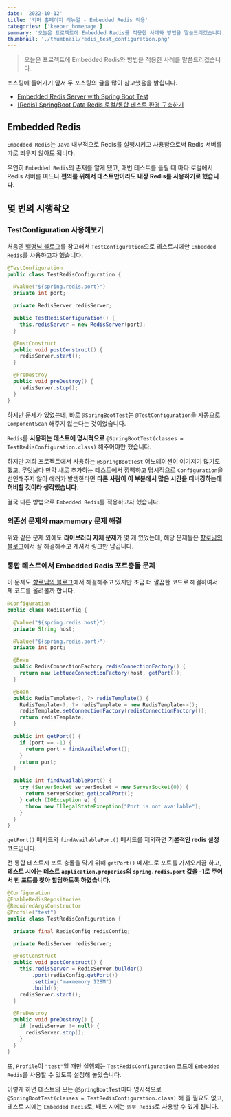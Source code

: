 ```yaml
---
date: '2022-10-12'
title: '키퍼 홈페이지 리뉴얼 - Embedded Redis 적용'
categories: ['keeper_homepage']
summary: '오늘은 프로젝트에 Embedded Redis를 적용한 사례와 방법을 말씀드리겠습니다.'
thumbnail: './thumbnail/redis_test_configuration.png'
---
```


> 오늘은 프로젝트에 Embedded Redis와 방법을 적용한 사례를 말씀드리겠습니다.

포스팅에 들어가기 앞서 두 포스팅의 글을 많이 참고했음을 밝힙니다.
- [Embedded Redis Server with Spring Boot Test](https://www.baeldung.com/spring-embedded-redis)
- [[Redis] SpringBoot Data Redis 로컬/통합 테스트 환경 구축하기](https://jojoldu.tistory.com/297)

## Embedded Redis
`Embedded Redis`는 `Java` 내부적으로 Redis를 실행시키고 사용함으로써 Redis 서버를 따로 띄우지 않아도 됩니다.

우연히 `Embedded Redis`의 존재를 알게 됐고, 매번 테스트를 돌릴 때 마다 로컬에서 Redis 서버를 여느니 **편의를 위해서 테스트만이라도 내장 Redis를 사용하기로 했습니다.**

## 몇 번의 시행착오
### TestConfiguration 사용해보기
처음엔 [밸떵님 블로그](https://www.baeldung.com/spring-embedded-redis)를 참고해서 `TestConfiguration`으로 테스트시에만 `Embedded Redis`를 사용하고자 했습니다.

```java
@TestConfiguration
public class TestRedisConfiguration {

  @Value("${spring.redis.port}")
  private int port;

  private RedisServer redisServer;

  public TestRedisConfiguration() {
    this.redisServer = new RedisServer(port);
  }

  @PostConstruct
  public void postConstruct() {
    redisServer.start();
  }

  @PreDestroy
  public void preDestroy() {
    redisServer.stop();
  }
}
```

하지만 문제가 있었는데, 바로 `@SpringBootTest`는 `@TestConfiguration`을 자동으로 `ComponentScan` 해주지 않는다는 것이었습니다.

`Redis`를 **사용하는 테스트에 명시적으로** `@SpringBootTest(classes = TestRedisConfiguration.class)` 해주어야만 했습니다.

하지만 저희 프로젝트에서 사용하는 `@SpringBootTest` 어노테이션이 여기저기 많기도 했고, 무엇보다 만약 새로 추가하는 테스트에서 깜빡하고 명시적으로 `Configuration`을 선언해주지 않아 에러가 발생한다면 **다른 사람이 이 부분에서 많은 시간을 디버깅하는데 허비할 것이라 생각했습니다.**

결국 다른 방법으로 `Embedded Redis`를 적용하고자 했습니다.

### 의존성 문제와 maxmemory 문제 해결

위와 같은 문제 외에도 **라이브러리 자체 문제**가 몇 개 있었는데, 해당 문제들은 [향로님의 블로그](https://jojoldu.tistory.com/297)에서 잘 해결해주고 계셔서 링크만 남깁니다.

### 통합 테스트에서 Embedded Redis 포트충돌 문제

이 문제도 [향로님의 블로그](https://jojoldu.tistory.com/297)에서 해결해주고 있지만 조금 더 깔끔한 코드로 해결하여서 제 코드를 올려볼까 합니다.

```java
@Configuration
public class RedisConfig {

  @Value("${spring.redis.host}")
  private String host;

  @Value("${spring.redis.port}")
  private int port;

  @Bean
  public RedisConnectionFactory redisConnectionFactory() {
    return new LettuceConnectionFactory(host, getPort());
  }

  @Bean
  public RedisTemplate<?, ?> redisTemplate() {
    RedisTemplate<?, ?> redisTemplate = new RedisTemplate<>();
    redisTemplate.setConnectionFactory(redisConnectionFactory());
    return redisTemplate;
  }

  public int getPort() {
    if (port == -1) {
      return port = findAvailablePort();
    }
    return port;
  }

  public int findAvailablePort() {
    try (ServerSocket serverSocket = new ServerSocket(0)) {
      return serverSocket.getLocalPort();
    } catch (IOException e) {
      throw new IllegalStateException("Port is not available");
    }
  }
}
```

`getPort()` 메서드와 `findAvailablePort()` 메서드를 제외하면 **기본적인 redis 설정 코드**입니다.

전 통합 테스트시 포트 충돌을 막기 위해 `getPort()` 메서드로 포트를 가져오게끔 하고, **테스트 시에는 테스트 `application.properies`의 `spring.redis.port` 값을 -1로 주어서 빈 포트를 찾아 할당하도록 하였습니다.**

```java
@Configuration
@EnableRedisRepositories
@RequiredArgsConstructor
@Profile("test")
public class TestRedisConfiguration {

  private final RedisConfig redisConfig;

  private RedisServer redisServer;

  @PostConstruct
  public void postConstruct() {
    this.redisServer = RedisServer.builder()
        .port(redisConfig.getPort())
        .setting("maxmemory 128M")
        .build();
    redisServer.start();
  }

  @PreDestroy
  public void preDestroy() {
    if (redisServer != null) {
      redisServer.stop();
    }
  }
}
```
또, `Profile`이 `"test"`일 때만 실행되는 `TestRedisConfiguration` 코드에 `Embedded Redis`를 사용할 수 있도록 설정해 놓았습니다.

이렇게 하면 테스트의 모든 `@SpringBootTest`마다 명시적으로 `@SpringBootTest(classes = TestRedisConfiguration.class)` 해 줄 필요도 없고, 테스트 시에는 `Embedded Redis`로, 배포 시에는 `외부 Redis`로 사용할 수 있게 됩니다.